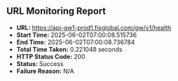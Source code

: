 ## URL Monitoring Report

- **URL:** https://api-gw1-prod1.fisglobal.com/gw/v1/health
- **Start Time:** 2025-06-02T07:00:08.515736
- **End Time:** 2025-06-02T07:00:08.736784
- **Total Time Taken:** 0.221048 seconds
- **HTTP Status Code:** 200
- **Status:** Success
- **Failure Reason:** N/A
